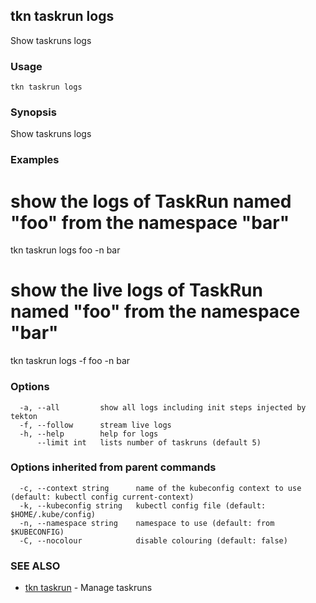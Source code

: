 ## tkn taskrun logs

Show taskruns logs

### Usage

```
tkn taskrun logs
```

### Synopsis

Show taskruns logs

### Examples


# show the logs of TaskRun named "foo" from the namespace "bar"
tkn taskrun logs foo -n bar

# show the live logs of TaskRun named "foo" from the namespace "bar"
tkn taskrun logs -f foo -n bar


### Options

```
  -a, --all         show all logs including init steps injected by tekton
  -f, --follow      stream live logs
  -h, --help        help for logs
      --limit int   lists number of taskruns (default 5)
```

### Options inherited from parent commands

```
  -c, --context string      name of the kubeconfig context to use (default: kubectl config current-context)
  -k, --kubeconfig string   kubectl config file (default: $HOME/.kube/config)
  -n, --namespace string    namespace to use (default: from $KUBECONFIG)
  -C, --nocolour            disable colouring (default: false)
```

### SEE ALSO

* [tkn taskrun](tkn_taskrun.md)	 - Manage taskruns

